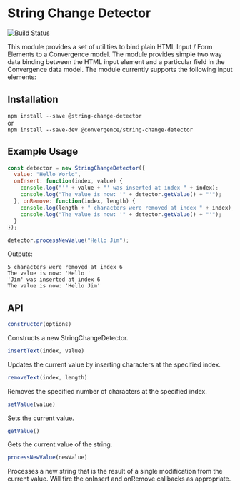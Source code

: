 # String Change Detector
[![Build Status](https://travis-ci.org/convergencelabs/string-change-detector.svg?branch=master)](https://travis-ci.org/convergencelabs/string-change-detector)

This module provides a set of utilities to bind plain HTML Input / Form Elements to a Convergence model. The module provides simple two way data binding between the HTML input element and a particular field in the Convergence data model. The module currently supports the following input elements:



## Installation
`npm install --save @string-change-detector`
<br/> 
or
<br/>
`npm install --save-dev @convergence/string-change-detector`

## Example Usage

```JavaScript
const detector = new StringChangeDetector({
  value: "Hello World",
  onInsert: function(index, value) {
    console.log("'" + value + "' was inserted at index " + index);
    console.log("The value is now: '" + detector.getValue() + "'");
  }, onRemove: function(index, length) {
    console.log(length + " characters were removed at index " + index);
    console.log("The value is now: '" + detector.getValue() + "'");
  }
});

detector.processNewValue("Hello Jim");
```

Outputs:

```
5 characters were removed at index 6
The value is now: 'Hello '
'Jim' was inserted at index 6
The value is now: 'Hello Jim'
```

## API
```JavaScript
constructor(options)
```
Constructs a new StringChangeDetector.

```JavaScript
insertText(index, value)
```
Updates the current value by inserting characters at the specified index.

```JavaScript
removeText(index, length)
```
Removes the specified number of characters at the specified index.
  
```JavaScript
setValue(value)
```
Sets the current value.
  
```JavaScript
getValue()
```
Gets the current value of the string.

```JavaScript
processNewValue(newValue)
```
Processes a new string that is the result of a single modification from the current value.  Will fire the onInsert and onRemove callbacks as appropriate.

